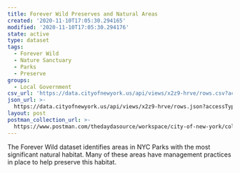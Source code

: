 ```yaml
---
title: Forever Wild Preserves and Natural Areas
created: '2020-11-10T17:05:30.294165'
modified: '2020-11-10T17:05:30.294176'
state: active
type: dataset
tags:
  - Forever Wild
  - Nature Sanctuary
  - Parks
  - Preserve
groups:
  - Local Government
csv_url: 'https://data.cityofnewyork.us/api/views/x2z9-hrve/rows.csv?accessType=DOWNLOAD'
json_url: >-
  https://data.cityofnewyork.us/api/views/x2z9-hrve/rows.json?accessType=DOWNLOAD
layout: post
postman_collection_url: >-
  https://www.postman.com/thedaydasource/workspace/city-of-new-york/collection/15909983-4ebc19dc-00ce-4028-8ab0-1d4b392fa3e0
---
```

The Forever Wild dataset identifies areas in NYC Parks with the most significant natural habitat. Many of these areas have management practices in place to help preserve this habitat.
